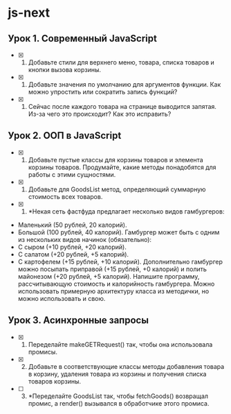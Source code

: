# js-next

## Урок 1. Современный JavaScript
- [X] 1. Добавьте стили для верхнего меню, товара, списка товаров и кнопки вызова корзины.
- [X] 1. Добавьте значения по умолчанию для аргументов функции. Как можно упростить или сократить запись функций?
- [X] 1. Сейчас после каждого товара на странице выводится запятая. Из-за чего это происходит? Как это исправить?

## Урок 2. ООП в JavaScript
- [X] 1. Добавьте пустые классы для корзины товаров и элемента корзины товаров. Продумайте, какие методы понадобятся для работы с этими сущностями.
- [X] 1. Добавьте для GoodsList метод, определяющий суммарную стоимость всех товаров.
- [X] 1. *Некая сеть фастфуда предлагает несколько видов гамбургеров:
- Маленький (50 рублей, 20 калорий).
- Большой (100 рублей, 40 калорий).
Гамбургер может быть с одним из нескольких видов начинок (обязательно):
- С сыром (+10 рублей, +20 калорий).
- С салатом (+20 рублей, +5 калорий).
- С картофелем (+15 рублей, +10 калорий).
Дополнительно гамбургер можно посыпать приправой (+15 рублей, +0 калорий) и полить майонезом (+20 рублей, +5 калорий).
Напишите программу, рассчитывающую стоимость и калорийность гамбургера. Можно использовать примерную архитектуру класса из методички, но можно использовать и свою.

## Урок 3. Асинхронные запросы
- [X] 1. Переделайте makeGETRequest() так, чтобы она использовала промисы.
- [X] 2. Добавьте в соответствующие классы методы добавления товара в корзину, удаления товара из корзины и получения списка товаров корзины.
- [ ] 3. *Переделайте GoodsList так, чтобы fetchGoods() возвращал промис, а render() вызывался в обработчике этого промиса.